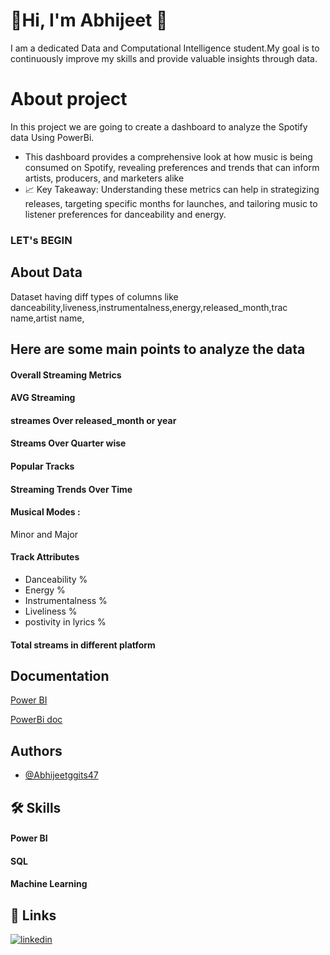 
# 🚀Hi, I'm Abhijeet  👋
I am a dedicated Data and Computational Intelligence student.My goal is to continuously improve my skills and provide valuable insights through data.



# About project
In this project we are going to create  a dashboard to analyze the Spotify data Using PowerBi.
- This dashboard provides a comprehensive look at how music is being consumed on Spotify, revealing preferences and trends that can inform artists, producers, and marketers alike
- 📈 Key Takeaway: Understanding these metrics can help in strategizing releases, targeting specific months for launches, and tailoring music to listener preferences for danceability and energy.
### LET's BEGIN

## About Data
Dataset having diff types of columns like danceability,liveness,instrumentalness,energy,released_month,trac name,artist name,

## Here are some main points to analyze the data
#### Overall Streaming Metrics
#### AVG Streaming
#### streames Over  released_month or year 
#### Streams Over Quarter wise


#### Popular Tracks

#### Streaming Trends Over Time

#### Musical Modes :
Minor and Major

#### Track Attributes
- Danceability %
- Energy %
- Instrumentalness %
- Liveliness %
- postivity in lyrics %
#### Total streams in different platform
## Documentation

[Power BI](https://learn.microsoft.com/en-us/power-bi/)

[PowerBi doc](https://powerbidocs.com/)


## Authors

- [@Abhijeetggits47](https://www.linkedin.com/in/abhijeet-patel-a72908270/)


## 🛠 Skills
#### Power BI 
#### SQL
#### Machine Learning


## 🔗 Links
[![linkedin](https://img.shields.io/badge/linkedin-0A66C2?style=for-the-badge&logo=linkedin&logoColor=white)](https://www.linkedin.com/in/abhijeet-patel-a72908270/)

